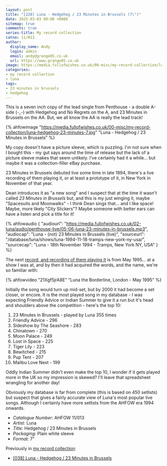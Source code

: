 ```yaml
---
layout: post
title: "[228] Luna - Hedgehog / 23 Minutes in Brussels (7\")"
date: 2025-03-03 00:00 +0000
sitemap: true
comments: true
series-title: My record collection
catno: 11/013
author:
  display_name: Andy
  login: admin
  email: andy@grange85.co.uk
  url: https://www.grange85.co.uk
image: https://media.fullofwishes.co.uk/00-misc/my-record-collection/luna-hedgehog-23-minutes-7.jpg
categories:
- my record collection
- luna
tags:
- 23 minutes in brussels
- hedgehog
---
```

This is a seven inch copy of the lead single from Penthouse - a double A-side (-\_-) with Hedgehog and No Regrets on the A, and 23 Minutes in Brussels on the AA. But, we all know the AA is really the lead track!

{% ahfowimage "https://media.fullofwishes.co.uk/00-misc/my-record-collection/luna-hedgehog-23-minutes-7.jpg" "Luna - Hedgehog / 23 Minutes in Brussels" %}

My copy doesn't have a picture sleeve, which is puzzling. I'm not sure when I bought this - my gut says around the time of release but the lack of a picture sleeve makes that seem unlikely. I've certainly had it a while... but maybe it was a collection-filler eBay purchase.

23 Minutes in Brussels debuted live some time in late 1994, there's a live recording of them playing it, or at least a prototype of it, in New York in November of that year.

Dean introduces it as "a new song" and I suspect that at the time it wasn't called _23 Minutes in Brussels_ but, and this is my just winging it, maybe "Spacesuits and Moonwalks" - I think Dean sings that... and I like space! Maybe, more likely "City Slickers"? Maybe someone with better ears can have a listen and pick a title for it!

{% ahfowaudio {
"audiourl": "https://media.fullofwishes.co.uk/02-luna/audio/penthouse-live/05-06-luna-23-minutes-in-brussels.mp3",
"audiocap": "Luna - (not) 23 Minutes in Brussels (live)",
"sourceurl": "/database/luna/shows/luna-1994-11-18-tramps-new-york-ny-usa/",
"sourcecap": "Luna - 18th November 1994 - Tramps, New York NY, USA"
} %}

The next [record, and recording of them playing it](/database/tracks/23-minutes-in-brussels/) is from May 1995... at a show I was at, and by then it had acquired the words, and the name, we're so familiar with:

{% ahfowvideo "21Xgf5jrA8E" "Luna the Borderline, London - May 1995" %}

Initially the song would turn up mid-set, but by 2000 it had become a set closer, or encore. It is the most played song in my database - I was expecting Friendly Advice or Indian Summer to give it a run but it's head and shoulders above the competition - here's the top 10:

 1. 23 Minutes in Brussels - played by Luna 355 times
 2. Friendly Advice - 296
 3. Sideshow by The Seashore - 283
 4. Chinatown - 270
 5. Moon Palace - 249
 6. Lost in Space - 225
 7. Tiger Lily - 223
 8. Bewitched - 215
 9. Pup Tent - 207
 10. Malibu Love Nest - 199

Oddly Indian Summer didn't even make the top 10, I wonder if it gets played more in the UK so my impression is skewed? I'll leave that spreadsheet wrangling for another day!

Obviously my database is far from complete (this is based on 450 setlists) but suspect that gives a fairly accurate view of Luna's most popular live songs. Although I certainly have more setlists from the AHFOW era 1994 onwards.

 - *Catalogue Number:* AHFOW 11/013
 - *Artist:* Luna
 - *Title:* Hedgehog / 23 Minutes in Brussels
 - *Packaging:* Plain white sleeve
 - *Format:* 7"

Previously in [my record collection](/category/my-record-collection):
 - [\[038\] Luna - Hedgehog / 23 Minutes in Brussels](/2025/03/03/my-record-collection-luna-hedgehog-23-minutes-in-brussels-7/)


